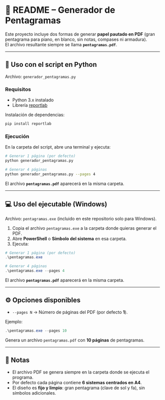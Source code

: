 # 📄 README – Generador de Pentagramas

Este proyecto incluye dos formas de generar **papel pautado en PDF** (gran pentagrama para piano, en blanco, sin notas, compases ni armadura).  
El archivo resultante siempre se llama **`pentagramas.pdf`**.

---

## 🐍 Uso con el script en Python

Archivo: `generador_pentagramas.py`

### Requisitos
- Python 3.x instalado
- Librería [reportlab](https://pypi.org/project/reportlab/)

Instalación de dependencias:
```bash
pip install reportlab
```

### Ejecución
En la carpeta del script, abre una terminal y ejecuta:

```bash
# Generar 1 página (por defecto)
python generador_pentagramas.py

# Generar 4 páginas
python generador_pentagramas.py --pages 4
```

El archivo **`pentagramas.pdf`** aparecerá en la misma carpeta.

---

## 💻 Uso del ejecutable (Windows)

Archivo: `pentagramas.exe` (incluido en este repositorio solo para Windows).

1. Copia el archivo `pentagramas.exe` a la carpeta donde quieras generar el PDF.  
2. Abre **PowerShell** o **Símbolo del sistema** en esa carpeta.  
3. Ejecuta:

```powershell
# Generar 1 página (por defecto)
.\pentagramas.exe

# Generar 4 páginas
.\pentagramas.exe --pages 4
```

El archivo **`pentagramas.pdf`** aparecerá en la misma carpeta.

---

## ⚙️ Opciones disponibles

- `--pages N` → Número de páginas del PDF (por defecto **1**).

Ejemplo:
```powershell
.\pentagramas.exe --pages 10
```
Genera un archivo `pentagramas.pdf` con **10 páginas** de pentagramas.

---

## 📂 Notas

- El archivo PDF se genera siempre en la carpeta donde se ejecuta el programa.  
- Por defecto cada página contiene **6 sistemas centrados en A4**.  
- El diseño es **fijo y limpio**: gran pentagrama (clave de sol y fa), sin símbolos adicionales.  
